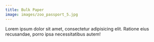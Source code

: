 ```yaml
---
title: Bulk Paper
image: images/zoo_passport_5.jpg
---
```

Lorem ipsum dolor sit amet, consectetur adipisicing elit. Ratione eius recusandae, porro ipsa necessitatibus autem!